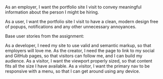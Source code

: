 

As an employer, I want the portfolio site I visit to convey meaningful information about the person I might be hiring.

As a user, I want the portfolio site I visit to have a clean, modern design free of popups, notifications and any other unnecessary annoyances.  


Base user stories from the assignment:

As a developer, I need my site to use valid and semantic markup, so that employers will love me.
As the creator, I need the page to link to my social and GitHub pages, so that visitors can follow me, and I can build my audience.
As a visitor, I want the viewport properly sized, so that content fits all the size I have available.
As a visitor, I want the primary nav to be responsive with a menu, so that I can get around using any device.
